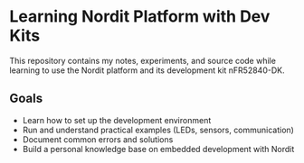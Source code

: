 # Learning Nordit Platform with Dev Kits

This repository contains my notes, experiments, and source code while learning to use the Nordit platform and its development kit nFR52840-DK.

## Goals

- Learn how to set up the development environment
- Run and understand practical examples (LEDs, sensors, communication)
- Document common errors and solutions
- Build a personal knowledge base on embedded development with Nordit